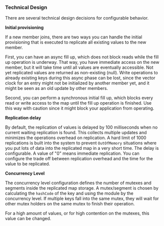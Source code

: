 
### Technical Design

There are several technical design decisions for configurable behavior.

**Initial provisioning**

If a new member joins, there are two ways you can handle the initial provisioning that is executed to replicate all existing
values to the new member.

First, you can have an async fill up, which does not block reads while the fill up operation is underway. That way,
you have immediate access on the new member, but it will take time until all values are eventually accessible. Not yet
replicated values are returned as non-existing (null).
Write operations to already existing keys during this async phase can be lost, since the vector clock for an entry
might not be initialized by another member yet, and it might be seen as an old update by other members.

Second, you can perform a synchronous initial fill up, which blocks every read or write access to the map until the
fill up operation is finished. Use this way with caution since it might block your application from operating.

**Replication delay**

By default, the replication of values is delayed by 100 milliseconds when no current waiting replication is found. This collects multiple updates and minimizes the operations overhead on replication. A hard limit of 1000 replications
is built into the system to prevent `OutOfMemory` situations where you put lots of data into the replicated map in a very
short time.
The delay is configurable. A value of "0" means immediate replication. You can configure the trade off between
replication overhead and the time for the value to be replicated.

**Concurrency Level**

The concurrency level configuration defines the number of mutexes and segments inside the replicated map storage.
A mutex/segment is chosen by calculating the `hashCode` of the key and using the module by the concurrency level. If multiple
keys fall into the same mutex, they will wait for other mutex holders on the same mutex to finish their operation.

For a high amount of values, or for high contention on the mutexes, this value can be changed.
